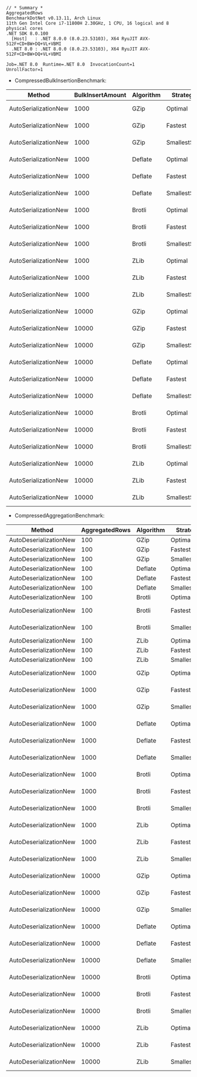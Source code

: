 ```
// * Summary *
AggregatedRows
BenchmarkDotNet v0.13.11, Arch Linux
11th Gen Intel Core i7-11800H 2.30GHz, 1 CPU, 16 logical and 8 physical cores
.NET SDK 8.0.100
  [Host]   : .NET 8.0.0 (8.0.23.53103), X64 RyuJIT AVX-512F+CD+BW+DQ+VL+VBMI
  .NET 8.0 : .NET 8.0.0 (8.0.23.53103), X64 RyuJIT AVX-512F+CD+BW+DQ+VL+VBMI

Job=.NET 8.0  Runtime=.NET 8.0  InvocationCount=1  
UnrollFactor=1 
```

- CompressedBulkInsertionBenchmark:

| Method               | BulkInsertAmount | Algorithm | Strategy     | Mean       | Error     | StdDev    | Median     |
|--------------------- |----------------- |---------- |------------- |-----------:|----------:|----------:|-----------:|
| AutoSerializationNew | 1000             | GZip      | Optimal      |   3.436 ms | 0.0654 ms | 0.1422 ms |   3.391 ms |
| AutoSerializationNew | 1000             | GZip      | Fastest      |   2.911 ms | 0.0573 ms | 0.1003 ms |   2.888 ms |
| AutoSerializationNew | 1000             | GZip      | SmallestSize |   2.898 ms | 0.0579 ms | 0.1473 ms |   2.861 ms |
| AutoSerializationNew | 1000             | Deflate   | Optimal      |   3.105 ms | 0.0572 ms | 0.1280 ms |   3.078 ms |
| AutoSerializationNew | 1000             | Deflate   | Fastest      |   2.532 ms | 0.0501 ms | 0.1171 ms |   2.507 ms |
| AutoSerializationNew | 1000             | Deflate   | SmallestSize |   2.735 ms | 0.1320 ms | 0.3789 ms |   2.551 ms |
| AutoSerializationNew | 1000             | Brotli    | Optimal      |   2.480 ms | 0.0486 ms | 0.0901 ms |   2.463 ms |
| AutoSerializationNew | 1000             | Brotli    | Fastest      |  18.563 ms | 0.3469 ms | 0.6344 ms |  18.482 ms |
| AutoSerializationNew | 1000             | Brotli    | SmallestSize |  20.921 ms | 1.0341 ms | 3.0491 ms |  18.947 ms |
| AutoSerializationNew | 1000             | ZLib      | Optimal      |   3.198 ms | 0.0532 ms | 0.1075 ms |   3.179 ms |
| AutoSerializationNew | 1000             | ZLib      | Fastest      |   2.658 ms | 0.0467 ms | 0.1197 ms |   2.647 ms |
| AutoSerializationNew | 1000             | ZLib      | SmallestSize |   2.654 ms | 0.0521 ms | 0.0992 ms |   2.614 ms |
| AutoSerializationNew | 10000            | GZip      | Optimal      |  19.792 ms | 0.3943 ms | 0.6367 ms |  19.716 ms |
| AutoSerializationNew | 10000            | GZip      | Fastest      |  15.818 ms | 0.1746 ms | 0.1633 ms |  15.843 ms |
| AutoSerializationNew | 10000            | GZip      | SmallestSize |  16.209 ms | 0.3066 ms | 0.3650 ms |  16.167 ms |
| AutoSerializationNew | 10000            | Deflate   | Optimal      |  18.792 ms | 0.2827 ms | 0.2506 ms |  18.790 ms |
| AutoSerializationNew | 10000            | Deflate   | Fastest      |  14.773 ms | 0.2102 ms | 0.1967 ms |  14.798 ms |
| AutoSerializationNew | 10000            | Deflate   | SmallestSize |  14.771 ms | 0.2640 ms | 0.2204 ms |  14.796 ms |
| AutoSerializationNew | 10000            | Brotli    | Optimal      |  22.354 ms | 0.3549 ms | 0.3320 ms |  22.244 ms |
| AutoSerializationNew | 10000            | Brotli    | Fastest      | 217.944 ms | 4.3109 ms | 9.2797 ms | 216.109 ms |
| AutoSerializationNew | 10000            | Brotli    | SmallestSize | 221.083 ms | 4.3787 ms | 9.0428 ms | 219.501 ms |
| AutoSerializationNew | 10000            | ZLib      | Optimal      |  19.715 ms | 0.3919 ms | 0.5866 ms |  19.685 ms |
| AutoSerializationNew | 10000            | ZLib      | Fastest      |  15.566 ms | 0.1722 ms | 0.1611 ms |  15.558 ms |
| AutoSerializationNew | 10000            | ZLib      | SmallestSize |  15.968 ms | 0.3084 ms | 0.3900 ms |  15.838 ms |

- CompressedAggregationBenchmark:

| Method                 | AggregatedRows | Algorithm | Strategy     | Mean         | Error        | StdDev       | Median       |
|----------------------- |--------------- |---------- |------------- |-------------:|-------------:|-------------:|-------------:|
| AutoDeserializationNew | 100            | GZip      | Optimal      |     563.9 us |     26.67 us |     77.80 us |     557.1 us |
| AutoDeserializationNew | 100            | GZip      | Fastest      |     519.3 us |     26.74 us |     78.42 us |     519.9 us |
| AutoDeserializationNew | 100            | GZip      | SmallestSize |     375.1 us |     41.58 us |    117.28 us |     363.4 us |
| AutoDeserializationNew | 100            | Deflate   | Optimal      |     443.9 us |     27.32 us |     79.70 us |     450.3 us |
| AutoDeserializationNew | 100            | Deflate   | Fastest      |     414.1 us |     19.46 us |     52.62 us |     426.2 us |
| AutoDeserializationNew | 100            | Deflate   | SmallestSize |     445.7 us |     26.15 us |     76.71 us |     467.4 us |
| AutoDeserializationNew | 100            | Brotli    | Optimal      |     588.8 us |     33.42 us |     96.96 us |     571.2 us |
| AutoDeserializationNew | 100            | Brotli    | Fastest      |   3,798.2 us |    232.98 us |    657.11 us |   4,040.9 us |
| AutoDeserializationNew | 100            | Brotli    | SmallestSize |   3,852.9 us |    201.67 us |    578.64 us |   3,932.8 us |
| AutoDeserializationNew | 100            | ZLib      | Optimal      |     543.7 us |     28.97 us |     84.03 us |     547.4 us |
| AutoDeserializationNew | 100            | ZLib      | Fastest      |     465.0 us |     17.49 us |     50.47 us |     470.2 us |
| AutoDeserializationNew | 100            | ZLib      | SmallestSize |     457.7 us |     37.82 us |    110.92 us |     439.9 us |
| AutoDeserializationNew | 1000           | GZip      | Optimal      |   3,363.2 us |    278.33 us |    771.26 us |   3,211.7 us |
| AutoDeserializationNew | 1000           | GZip      | Fastest      |   3,868.3 us |    566.09 us |  1,660.25 us |   3,277.4 us |
| AutoDeserializationNew | 1000           | GZip      | SmallestSize |   4,543.1 us |    583.49 us |  1,720.43 us |   4,742.0 us |
| AutoDeserializationNew | 1000           | Deflate   | Optimal      |   4,116.8 us |    444.63 us |  1,311.02 us |   3,952.7 us |
| AutoDeserializationNew | 1000           | Deflate   | Fastest      |   4,074.7 us |    478.12 us |  1,402.25 us |   3,686.5 us |
| AutoDeserializationNew | 1000           | Deflate   | SmallestSize |   3,705.6 us |    474.03 us |  1,397.70 us |   3,155.8 us |
| AutoDeserializationNew | 1000           | Brotli    | Optimal      |   3,800.4 us |    452.19 us |  1,333.29 us |   3,794.6 us |
| AutoDeserializationNew | 1000           | Brotli    | Fastest      |  35,768.8 us |  1,633.80 us |  4,791.66 us |  36,942.1 us |
| AutoDeserializationNew | 1000           | Brotli    | SmallestSize |  37,708.0 us |  1,365.79 us |  3,962.42 us |  38,150.3 us |
| AutoDeserializationNew | 1000           | ZLib      | Optimal      |   3,365.9 us |    241.18 us |    639.58 us |   3,268.6 us |
| AutoDeserializationNew | 1000           | ZLib      | Fastest      |   4,004.4 us |    438.34 us |  1,278.66 us |   3,545.8 us |
| AutoDeserializationNew | 1000           | ZLib      | SmallestSize |   4,389.9 us |    531.31 us |  1,558.23 us |   4,478.6 us |
| AutoDeserializationNew | 10000          | GZip      | Optimal      |  20,866.7 us |    762.80 us |  1,969.02 us |  21,490.3 us |
| AutoDeserializationNew | 10000          | GZip      | Fastest      |  26,734.5 us |  1,170.35 us |  3,450.80 us |  28,492.7 us |
| AutoDeserializationNew | 10000          | GZip      | SmallestSize |  23,962.8 us |  1,462.60 us |  4,312.52 us |  21,706.5 us |
| AutoDeserializationNew | 10000          | Deflate   | Optimal      |  20,361.4 us |    767.43 us |  2,100.82 us |  20,691.0 us |
| AutoDeserializationNew | 10000          | Deflate   | Fastest      |  24,977.4 us |    966.24 us |  2,818.56 us |  26,014.0 us |
| AutoDeserializationNew | 10000          | Deflate   | SmallestSize |  25,628.3 us |  1,147.71 us |  3,384.04 us |  27,075.7 us |
| AutoDeserializationNew | 10000          | Brotli    | Optimal      |  22,523.9 us |    271.27 us |    226.52 us |  22,561.0 us |
| AutoDeserializationNew | 10000          | Brotli    | Fastest      | 373,861.2 us | 10,634.52 us | 31,356.12 us | 384,702.7 us |
| AutoDeserializationNew | 10000          | Brotli    | SmallestSize | 368,290.6 us | 12,427.26 us | 36,642.04 us | 374,855.5 us |
| AutoDeserializationNew | 10000          | ZLib      | Optimal      |  28,754.1 us |    572.32 us |    507.35 us |  28,804.7 us |
| AutoDeserializationNew | 10000          | ZLib      | Fastest      |  25,583.3 us |  1,473.39 us |  4,344.32 us |  28,143.4 us |
| AutoDeserializationNew | 10000          | ZLib      | SmallestSize |  21,426.6 us |    423.16 us |    854.80 us |  21,618.9 us |